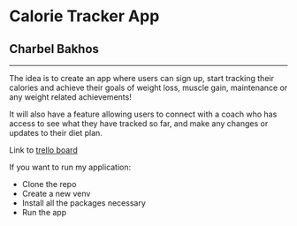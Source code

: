 # Calorie Tracker App
## Charbel Bakhos
<hr>

The idea is to create an app where users can sign up, start tracking their calories and achieve their goals of weight loss, muscle gain, maintenance or any weight related achievements! 

It will also have a feature allowing users to connect with a coach who has access to see what they have tracked so far, and make any changes or updates to their diet plan. 

Link to [trello board](https://trello.com/b/sEWQ4YWk/calorie-tracker)

If you want to run my application:
- Clone the repo
- Create a new venv
- Install all the packages necessary
- Run the app